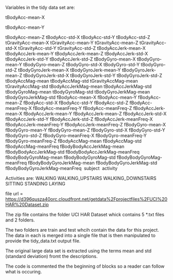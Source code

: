 Variables in the tidy data set are:

  tBodyAcc-mean-X
  
  tBodyAcc-mean-Y
  
  tBodyAcc-mean-Z
  tBodyAcc-std-X
  tBodyAcc-std-Y
  tBodyAcc-std-Z
  tGravityAcc-mean-X
  tGravityAcc-mean-Y
  tGravityAcc-mean-Z
  tGravityAcc-std-X
  tGravityAcc-std-Y
  tGravityAcc-std-Z
  tBodyAccJerk-mean-X
  tBodyAccJerk-mean-Y
  tBodyAccJerk-mean-Z
  tBodyAccJerk-std-X
  tBodyAccJerk-std-Y
  tBodyAccJerk-std-Z
  tBodyGyro-mean-X
  tBodyGyro-mean-Y
  tBodyGyro-mean-Z
  tBodyGyro-std-X
  tBodyGyro-std-Y
  tBodyGyro-std-Z
  tBodyGyroJerk-mean-X
  tBodyGyroJerk-mean-Y
  tBodyGyroJerk-mean-Z
  tBodyGyroJerk-std-X
  tBodyGyroJerk-std-Y
  tBodyGyroJerk-std-Z
  tBodyAccMag-mean
  tBodyAccMag-std
  tGravityAccMag-mean
  tGravityAccMag-std
  tBodyAccJerkMag-mean
  tBodyAccJerkMag-std
  tBodyGyroMag-mean
  tBodyGyroMag-std
  tBodyGyroJerkMag-mean
  tBodyGyroJerkMag-std
  fBodyAcc-mean-X
  fBodyAcc-mean-Y
  fBodyAcc-mean-Z
  fBodyAcc-std-X
  fBodyAcc-std-Y
  fBodyAcc-std-Z
  fBodyAcc-meanFreq-X
  fBodyAcc-meanFreq-Y
  fBodyAcc-meanFreq-Z
  fBodyAccJerk-mean-X
  fBodyAccJerk-mean-Y
  fBodyAccJerk-mean-Z
  fBodyAccJerk-std-X
  fBodyAccJerk-std-Y
  fBodyAccJerk-std-Z
  fBodyAccJerk-meanFreq-X
  fBodyAccJerk-meanFreq-Y
  fBodyAccJerk-meanFreq-Z
  fBodyGyro-mean-X
  fBodyGyro-mean-Y
  fBodyGyro-mean-Z
  fBodyGyro-std-X
  fBodyGyro-std-Y
  fBodyGyro-std-Z
  fBodyGyro-meanFreq-X
  fBodyGyro-meanFreq-Y
  fBodyGyro-meanFreq-Z
  fBodyAccMag-mean
  fBodyAccMag-std
  fBodyAccMag-meanFreq
  fBodyBodyAccJerkMag-mean
  fBodyBodyAccJerkMag-std
  fBodyBodyAccJerkMag-meanFreq
  fBodyBodyGyroMag-mean
  fBodyBodyGyroMag-std
  fBodyBodyGyroMag-meanFreq
  fBodyBodyGyroJerkMag-mean
  fBodyBodyGyroJerkMag-std
  fBodyBodyGyroJerkMag-meanFreq
  subject  
  activity

Activities are:
  WALKING
  WALKING_UPSTAIRS
  WALKING_DOWNSTAIRS
  SITTING
  STANDING
  LAYING
 

file url = https://d396qusza40orc.cloudfront.net/getdata%2Fprojectfiles%2FUCI%20HAR%20Dataset.zip

The zip file contains the folder UCI HAR Dataset  whick contains 5 *.txt files and 2 folders.

The two folders are train and test whcih contain the data for this project.  The data in each is merged into a single file
that is then manipulated to provide the tidy_data.txt output file.

The original large data set is extracted using the terms mean and std (standard deviation) fromt the descriptions.

The code is commented the the beginning of blocks so a reader can follow what is occuring.

